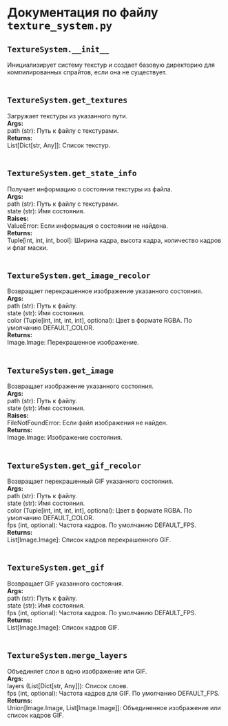 # Документация по файлу `texture_system.py`


## `TextureSystem.__init__`<br>
Инициализирует систему текстур и создает базовую директорию для компилированных спрайтов, если она не существует.<br>
<br>

## `TextureSystem.get_textures`<br>
Загружает текстуры из указанного пути.<br>
**Args:**<br>
path (str): Путь к файлу с текстурами.<br>
**Returns:**<br>
List[Dict[str, Any]]: Список текстур.<br>
<br>

## `TextureSystem.get_state_info`<br>
Получает информацию о состоянии текстуры из файла.<br>
**Args:**<br>
path (str): Путь к файлу с текстурами.<br>
state (str): Имя состояния.<br>
**Raises:**<br>
ValueError: Если информация о состоянии не найдена.<br>
**Returns:**<br>
Tuple[int, int, int, bool]: Ширина кадра, высота кадра, количество кадров и флаг маски.<br>
<br>

## `TextureSystem.get_image_recolor`<br>
Возвращает перекрашенное изображение указанного состояния.<br>
**Args:**<br>
path (str): Путь к файлу.<br>
state (str): Имя состояния.<br>
color (Tuple[int, int, int, int], optional): Цвет в формате RGBA. По умолчанию DEFAULT_COLOR.<br>
**Returns:**<br>
Image.Image: Перекрашенное изображение.<br>
<br>

## `TextureSystem.get_image`<br>
Возвращает изображение указанного состояния.<br>
**Args:**<br>
path (str): Путь к файлу.<br>
state (str): Имя состояния.<br>
**Raises:**<br>
FileNotFoundError: Если файл изображения не найден.<br>
**Returns:**<br>
Image.Image: Изображение состояния.<br>
<br>

## `TextureSystem.get_gif_recolor`<br>
Возвращает перекрашенный GIF указанного состояния.<br>
**Args:**<br>
path (str): Путь к файлу.<br>
state (str): Имя состояния.<br>
color (Tuple[int, int, int, int], optional): Цвет в формате RGBA. По умолчанию DEFAULT_COLOR.<br>
fps (int, optional): Частота кадров. По умолчанию DEFAULT_FPS.<br>
**Returns:**<br>
List[Image.Image]: Список кадров перекрашенного GIF.<br>
<br>

## `TextureSystem.get_gif`<br>
Возвращает GIF указанного состояния.<br>
**Args:**<br>
path (str): Путь к файлу.<br>
state (str): Имя состояния.<br>
fps (int, optional): Частота кадров. По умолчанию DEFAULT_FPS.<br>
**Returns:**<br>
List[Image.Image]: Список кадров GIF.<br>
<br>

## `TextureSystem.merge_layers`<br>
Объединяет слои в одно изображение или GIF.<br>
**Args:**<br>
layers (List[Dict[str, Any]]): Список слоев.<br>
fps (int, optional): Частота кадров для GIF. По умолчанию DEFAULT_FPS.<br>
**Returns:**<br>
Union[Image.Image, List[Image.Image]]: Объединенное изображение или список кадров GIF.<br>
<br>
